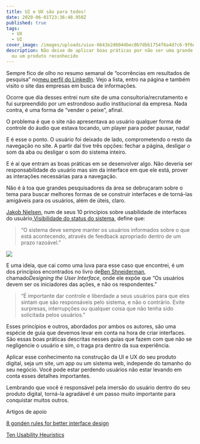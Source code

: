 ```yaml
---
title: UI e UX são para todos!
date: 2020-06-01T23:36:48.950Z
published: true
tags:
  - UX
  - UI
cover_image: /images/uploads/uiux-6643e2d6044bec0b7dbb1754f6a4d7c6-9f6e6.png
description: Não deixe de aplicar boas práticas por não ser uma grande empresa
  ou um produto reconhecido
---
```

Sempre fico de olho no resumo semanal de “ocorrências em resultados de pesquisa” no[meu perfil do LinkedIn](https://www.linkedin.com/in/adams-alves/). Vejo a lista, entro na página e também visito o site das empresas em busca de informações.

Ocorre que dia desses entrei num site de uma consultoria/recrutamento e fui surpreendido por um estrondoso audio institucional da empresa. Nada contra, é uma forma de “vender o peixe”, afinal.

O problema é que o site não apresentava ao usuário qualquer forma de controle do áudio que estava tocando, um player para poder pausar, nada!

E é esse o ponto. O usuário foi deixado de lado, comprometendo o resto da navegação no site. A partir daí tive três opções: fechar a página, desligar o som da aba ou desligar o som do sistema inteiro.

E é aí que entram as boas práticas em se desenvolver algo. Não deveria ser responsabilidade do usuário mas sim da interface em que ele está, prover as interações necessárias para a navegação.

Não é à toa que grandes pesquisadores da área se debruçaram sobre o tema para buscar melhores formas de se construir interfaces e de torná-las amigáveis para os usuários, além de úteis, claro.

[Jakob Nielsen](https://www.nngroup.com/articles/author/jakob-nielsen/), num de seus 10 princípios sobre usabilidade de interfaces do usuário,[Visibilidade do status do sistema](https://www.nngroup.com/articles/ten-usability-heuristics/), define que:

> “O sistema deve sempre manter os usuários informados sobre o que está acontecendo, através de feedback apropriado dentro de um prazo razoável.”

![](/images/uploads/ui_ux_think-142e92974aad64d523910dec747721e9-4f5a6.png)

E uma ideia, que cai como uma luva para esse caso que encontrei, é um dos princípios encontrados no livro de[Ben Shneiderman](https://www.cs.umd.edu/~ben/), chamado*Designing the User Interface*, onde ele expõe que “Os usuários devem ser os iniciadores das ações, e não os respondentes.”

> “É importante dar controle e liberdade a seus usuários para que eles sintam que são responsáveis pelo sistema, e não o contrário. Evite surpresas, interrupções ou qualquer coisa que não tenha sido solicitada pelos usuários.”

Esses princípios e outros, abordados por ambos os autores, são uma espécie de guia que devemos levar em conta na hora de criar interfaces. São essas boas práticas descritas nesses guias que fazem com que não se negligencie o usuário e sim, o traga pra dentro da sua experiência.

Aplicar esse conhecimento na construção da UI e UX do seu produto digital, seja um site, um app ou um sistema web, independe do tamanho do seu negócio. Você pode estar perdendo usuários não estar levando em conta esses detalhes importantes.

Lembrando que você é responsável pela imersão do usuário dentro do seu produto digital, torná-la agradável é um passo muito importante para conquistar muitos outros.

Artigos de apoio

[8 gonden rules for better interface design](https://webdesign.tutsplus.com/articles/8-golden-rules-for-better-interface-design--cms-30886)

[Ten Usability Heuristics](https://www.nngroup.com/articles/ten-usability-heuristics/)
